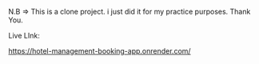N.B => This is a clone project. i just did it for my practice purposes. Thank You.

Live LInk:

https://hotel-management-booking-app.onrender.com/
